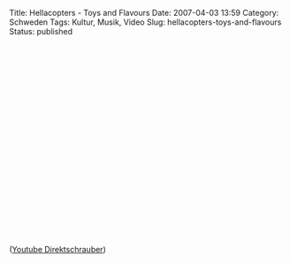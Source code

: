 Title: Hellacopters - Toys and Flavours
Date: 2007-04-03 13:59
Category: Schweden
Tags: Kultur, Musik, Video
Slug: hellacopters-toys-and-flavours
Status: published

<p>
<object width="425" height="350">
<param name="movie" value="http://www.youtube.com/v/u6hGfr0C7C0"></param><param name="wmode" value="transparent"></param>
<embed src="http://www.youtube.com/v/u6hGfr0C7C0" type="application/x-shockwave-flash" wmode="transparent" width="425" height="350">
</embed>
</object>
  
([Youtube Direktschrauber](http://www.youtube.com/watch?v=u6hGfr0C7C0))
</p>

